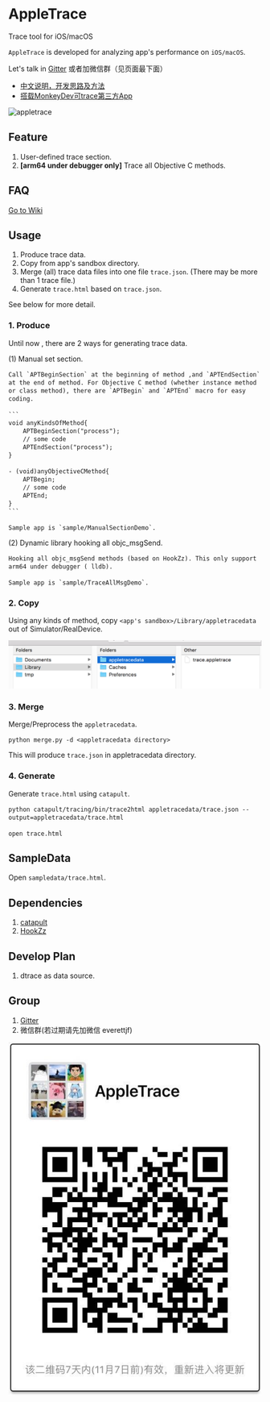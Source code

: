 # AppleTrace
Trace tool for iOS/macOS

`AppleTrace` is developed for analyzing app's performance on `iOS/macOS`.

Let's talk in [Gitter](https://gitter.im/appletrace/AppleTrace) 或者加微信群（见页面最下面）

- [中文说明，开发思路及方法](http://everettjf.com/2017/09/21/appletrace/)
- [搭载MonkeyDev可trace第三方App](http://everettjf.com/2017/10/12/appletrace-dancewith-monkeydev/)

![appletrace](https://everettjf.github.io/stuff/appletrace/appletrace.gif)


## Feature

1. User-defined trace section.
2. **[arm64 under debugger only]** Trace all Objective C methods.

## FAQ

[Go to Wiki](https://github.com/everettjf/AppleTrace/wiki)

## Usage

1. Produce trace data.
2. Copy from app's sandbox directory.
3. Merge (all) trace data files into one file `trace.json`. (There may be more than 1 trace file.)
4. Generate `trace.html` based on `trace.json`.

See below for more detail.

### 1. Produce


Until now , there are 2 ways for generating trace data.

(1) Manual set section.

	Call `APTBeginSection` at the beginning of method ,and `APTEndSection` at the end of method. For Objective C method (whether instance method or class method), there are `APTBegin` and `APTEnd` macro for easy coding.
	
	```
	void anyKindsOfMethod{
	    APTBeginSection("process");
	    // some code
	    APTEndSection("process");
	}
	
	- (void)anyObjectiveCMethod{
	    APTBegin;
	    // some code
	    APTEnd;
	}
	```
	
	Sample app is `sample/ManualSectionDemo`.
	
(2) Dynamic library hooking all objc_msgSend.

	Hooking all objc_msgSend methods (based on HookZz). This only support arm64 under debugger ( lldb).
	
	Sample app is `sample/TraceAllMsgDemo`.

### 2. Copy

Using any kinds of method, copy `<app's sandbox>/Library/appletracedata` out of Simulator/RealDevice.

![appletracedata](image/appletracedata.png)


### 3. Merge

Merge/Preprocess the `appletracedata`.

```
python merge.py -d <appletracedata directory>
```

This will produce `trace.json` in appletracedata directory.

### 4. Generate

Generate `trace.html` using `catapult`.

```
python catapult/tracing/bin/trace2html appletracedata/trace.json --output=appletracedata/trace.html

open trace.html
```

## SampleData

Open `sampledata/trace.html`.


## Dependencies

1. [catapult](https://github.com/catapult-project/catapult)
2. [HookZz](https://github.com/jmpews/HookZz)



## Develop Plan

1. dtrace as data source.


## Group

1. [Gitter](https://gitter.im/appletrace/AppleTrace) 
2. 微信群(若过期请先加微信 everettjf)

![wechatgroup](image/wechatgroup.png)

